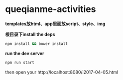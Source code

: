 # queqianme-activities
**templates放html、app里面放script、style、img**


**根目录下install the deps**
```bash
npm install && bower install
```

**run the dev server**
```bash
npm run start
```

then open your http://localhost:8080/i2017-04-05.html 